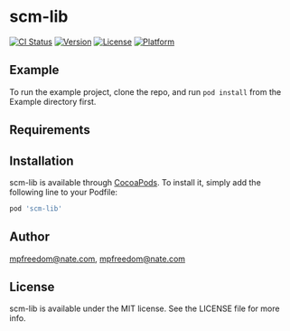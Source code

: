 # scm-lib

[![CI Status](https://img.shields.io/travis/mpfreedom@nate.com/scm-lib.svg?style=flat)](https://travis-ci.org/mpfreedom@nate.com/scm-lib)
[![Version](https://img.shields.io/cocoapods/v/scm-lib.svg?style=flat)](https://cocoapods.org/pods/scm-lib)
[![License](https://img.shields.io/cocoapods/l/scm-lib.svg?style=flat)](https://cocoapods.org/pods/scm-lib)
[![Platform](https://img.shields.io/cocoapods/p/scm-lib.svg?style=flat)](https://cocoapods.org/pods/scm-lib)

## Example

To run the example project, clone the repo, and run `pod install` from the Example directory first.

## Requirements

## Installation

scm-lib is available through [CocoaPods](https://cocoapods.org). To install
it, simply add the following line to your Podfile:

```ruby
pod 'scm-lib'
```

## Author

mpfreedom@nate.com, mpfreedom@nate.com

## License

scm-lib is available under the MIT license. See the LICENSE file for more info.
